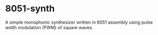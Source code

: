 # 8051-synth
A simple monophonic synthesizer written in 8051 assembly using pulse width modulation (PWM) of square waves.
